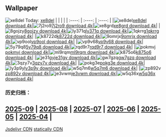## Wallpaper
![xe8del](https://w.wallhaven.cc/full/xe/wallhaven-xe8del.jpg) Today: [xe8del](https://th.wallhaven.cc/small/xe/xe8del.jpg)
|      |      |      |
| :----: | :----: | :----: |
|![xe8del](https://th.wallhaven.cc/small/xe/xe8del.jpg)[xe8del download 4k](https://wallhaven.cc/w/xe8del)|![7j2ro9](https://th.wallhaven.cc/small/7j/7j2ro9.jpg)[7j2ro9 download 4k](https://wallhaven.cc/w/7j2ro9)|![xe8grd](https://th.wallhaven.cc/small/xe/xe8grd.jpg)[xe8grd download 4k](https://wallhaven.cc/w/xe8grd)|
|![8gojzy](https://th.wallhaven.cc/small/8g/8gojzy.jpg)[8gojzy download 4k](https://wallhaven.cc/w/8gojzy)|![ly371q](https://th.wallhaven.cc/small/ly/ly371q.jpg)[ly371q download 4k](https://wallhaven.cc/w/ly371q)|![1qkrrg](https://th.wallhaven.cc/small/1q/1qkrrg.jpg)[1qkrrg download 4k](https://wallhaven.cc/w/1qkrrg)|
|![k8722d](https://th.wallhaven.cc/small/k8/k8722d.jpg)[k8722d download 4k](https://wallhaven.cc/w/k8722d)|![9omrjx](https://th.wallhaven.cc/small/9o/9omrjx.jpg)[9omrjx download 4k](https://wallhaven.cc/w/9omrjx)|![vp9ool](https://th.wallhaven.cc/small/vp/vp9ool.jpg)[vp9ool download 4k](https://wallhaven.cc/w/vp9ool)|
|![vp9v68](https://th.wallhaven.cc/small/vp/vp9v68.jpg)[vp9v68 download 4k](https://wallhaven.cc/w/vp9v68)|![5y79q8](https://th.wallhaven.cc/small/5y/5y79q8.jpg)[5y79q8 download 4k](https://wallhaven.cc/w/5y79q8)|![rqd9r7](https://th.wallhaven.cc/small/rq/rqd9r7.jpg)[rqd9r7 download 4k](https://wallhaven.cc/w/rqd9r7)|
|![pokmvj](https://th.wallhaven.cc/small/po/pokmvj.jpg)[pokmvj download 4k](https://wallhaven.cc/w/pokmvj)|![ml9rqm](https://th.wallhaven.cc/small/ml/ml9rqm.jpg)[ml9rqm download 4k](https://wallhaven.cc/w/ml9rqm)|![k875o6](https://th.wallhaven.cc/small/k8/k875o6.jpg)[k875o6 download 4k](https://wallhaven.cc/w/k875o6)|
|![je31gy](https://th.wallhaven.cc/small/je/je31gy.jpg)[je31gy download 4k](https://wallhaven.cc/w/je31gy)|![gw7gzq](https://th.wallhaven.cc/small/gw/gw7gzq.jpg)[gw7gzq download 4k](https://wallhaven.cc/w/gw7gzq)|![3qzy7v](https://th.wallhaven.cc/small/3q/3qzy7v.jpg)[3qzy7v download 4k](https://wallhaven.cc/w/3qzy7v)|
|![pokg3e](https://th.wallhaven.cc/small/po/pokg3e.jpg)[pokg3e download 4k](https://wallhaven.cc/w/pokg3e)|![ly3p9y](https://th.wallhaven.cc/small/ly/ly3p9y.jpg)[ly3p9y download 4k](https://wallhaven.cc/w/ly3p9y)|![w5q7m6](https://th.wallhaven.cc/small/w5/w5q7m6.jpg)[w5q7m6 download 4k](https://wallhaven.cc/w/w5q7m6)|
|![zp892v](https://th.wallhaven.cc/small/zp/zp892v.jpg)[zp892v download 4k](https://wallhaven.cc/w/zp892v)|![je3vwm](https://th.wallhaven.cc/small/je/je3vwm.jpg)[je3vwm download 4k](https://wallhaven.cc/w/je3vwm)|![w5q36x](https://th.wallhaven.cc/small/w5/w5q36x.jpg)[w5q36x download 4k](https://wallhaven.cc/w/w5q36x)|

### 历史归档：
[2025-09](https://github.com/april-projects/april-wallpaper/tree/main/picture/2025-09/) | [2025-08](https://github.com/april-projects/april-wallpaper/tree/main/picture/2025-08/) | [2025-07](https://github.com/april-projects/april-wallpaper/tree/main/picture/2025-07/) | [2025-06](https://github.com/april-projects/april-wallpaper/tree/main/picture/2025-06/) | [2025-05](https://github.com/april-projects/april-wallpaper/tree/main/picture/2025-05/) | [2025-04](https://github.com/april-projects/april-wallpaper/tree/main/picture/2025-04/) | 
---
[Jsdelivr CDN](https://cdn.jsdelivr.net/gh/april-projects/april-wallpaper/api.json)
[statically CDN](https://cdn.statically.io/gh/april-projects/april-wallpaper/main/api.json)
